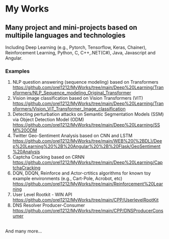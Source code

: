 # My Works
## Many project and mini-projects based on multipile languages and technologies
Including Deep Learning (e.g., Pytorch, Tensorflow, Keras, Chainer), Reinforcement Learning, Python, C, C++,.NET(C#), Java, Javascript and Angular.
### Examples
1. NLP question answering (sequence modeling) based on Transformers  <br><a>https://github.com/orel1212/MyWorks/tree/main/Deep%20Learning/Transformers/NLP_Sequence_modeling_Original_Transformer</a> <br>
2. Vision image classification based on Vision Transformers (VIT) <br>
<a>https://github.com/orel1212/MyWorks/tree/main/Deep%20Learning/Transformers/Vision_ViT_Transformer_Image_classification</a> <br>
3. Detecting perturbation attacks on Semantic Segmentation Models (SSM) via Object Detection Model (ODM) <br>
<a>https://github.com/orel1212/MyWorks/tree/main/Deep%20Learning/SSM%20ODM</a> <br>
4. Twitter Geo-Sentiment Analysis based on CNN and LSTM <br>
<a>https://github.com/orel1212/MyWorks/tree/main/WEB%20(%2BDL)/Deep%20Learning%20%2B%20Angular%20%2B%20Flask/GeoSentiment%20Analysis</a> <br>
5. Captcha Cracking based on CRNN <br>
<a>https://github.com/orel1212/MyWorks/tree/main/Deep%20Learning/CaptchaCracking</a> <br>
6. DQN, DDQN, Reinforce and Actor-crtitics algorithms for known toy example environments (e.g., Cart-Pole, Acrobot, etc)<br>
<a>https://github.com/orel1212/MyWorks/tree/main/Reinforcement%20Learning</a> <br>
7. User Level Rootkit - WIN API <br>
<a>https://github.com/orel1212/MyWorks/tree/main/CPP/UserlevelRootKit</a> <br>
8. DNS Resolver Producer-Consumer <br>
<a>https://github.com/orel1212/MyWorks/tree/main/CPP/DNSProducerConsumer</a> <br>
<br>
And many more...
 
